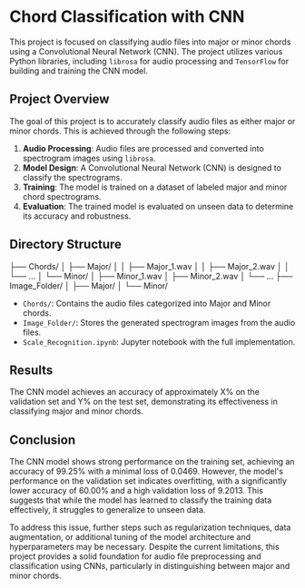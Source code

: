 # Chord Classification with CNN

This project is focused on classifying audio files into major or minor chords using a Convolutional Neural Network (CNN). The project utilizes various Python libraries, including `librosa` for audio processing and `TensorFlow` for building and training the CNN model.

## Project Overview

The goal of this project is to accurately classify audio files as either major or minor chords. This is achieved through the following steps:
1. **Audio Processing**: Audio files are processed and converted into spectrogram images using `librosa`.
2. **Model Design**: A Convolutional Neural Network (CNN) is designed to classify the spectrograms.
3. **Training**: The model is trained on a dataset of labeled major and minor chord spectrograms.
4. **Evaluation**: The trained model is evaluated on unseen data to determine its accuracy and robustness.

## Directory Structure

├── Chords/
│ ├── Major/
│ │ ├── Major_1.wav
│ │ ├── Major_2.wav
│ │ └── ...
│ └── Minor/
│ ├── Minor_1.wav
│ ├── Minor_2.wav
│ └── ...
├── Image_Folder/
│ ├── Major/
│ └── Minor/


- `Chords/`: Contains the audio files categorized into Major and Minor chords.
- `Image_Folder/`: Stores the generated spectrogram images from the audio files.
- `Scale_Recognition.ipynb`: Jupyter notebook with the full implementation.

## Results

The CNN model achieves an accuracy of approximately X% on the validation set and Y% on the test set, demonstrating its effectiveness in classifying major and minor chords.

## Conclusion


The CNN model shows strong performance on the training set, achieving an accuracy of 99.25% with a minimal loss of 0.0469. However, the model's performance on the validation set indicates overfitting, with a significantly lower accuracy of 60.00% and a high validation loss of 9.2013. This suggests that while the model has learned to classify the training data effectively, it struggles to generalize to unseen data.

To address this issue, further steps such as regularization techniques, data augmentation, or additional tuning of the model architecture and hyperparameters may be necessary. Despite the current limitations, this project provides a solid foundation for audio file preprocessing and classification using CNNs, particularly in distinguishing between major and minor chords.

